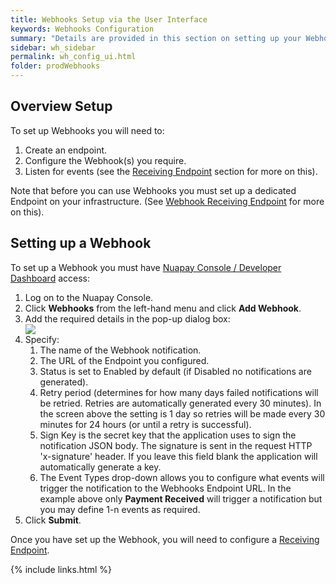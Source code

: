 ```yaml
---
title: Webhooks Setup via the User Interface
keywords: Webhooks Configuration
summary: "Details are provided in this section on setting up your Webhook Endpoint and listening for events via the Nuapay User Interface"
sidebar: wh_sidebar
permalink: wh_config_ui.html
folder: prodWebhooks
---
```


## Overview Setup

To set up Webhooks you will need to:

1. Create an endpoint.
1. Configure the Webhook(s) you require.
1. Listen for events (see the [Receiving Endpoint](wh_receivingep.html) section for more on this).


Note that before you can use Webhooks you must set up a dedicated Endpoint on your infrastructure. (See [Webhook Receiving Endpoint](wh_receivingep.html) for more on this).

## Setting up a Webhook

<p>To set up a Webhook you must have <a href = "prod_consoleoverview.html"> Nuapay Console / Developer Dashboard</a> access: </p>
  <ol>
    <li value="1">Log on to the Nuapay Console. </li>  
    <li value="2">Click <b>Webhooks</b> from the left-hand menu and click <strong>Add Webhook</strong>.</li>
    <li value="3">Add the required details in the pop-up dialog box:</li>
    <img src="images/add_webhook_ob.png" />
    <li value="4">Specify: <ol><li value="1">The name of the Webhook notification. </li><li value="2">The URL of the Endpoint you configured.</li><li value="3">Status is set to Enabled by default (if Disabled no notifications are generated).</li><li value="4">Retry period (determines for how many days failed notifications will be retried. Retries are automatically generated every 30 minutes). In the screen above the setting is 1 day so retries will be made every 30 minutes for 24 hours (or until a retry is successful).</li><li value="5">Sign Key is the secret key that the application uses to sign the notification JSON&#160;body. The signature is sent in the request HTTP 'x-signature' header. If you leave this field blank the application will automatically generate a key.</li><li value="6">The Event Types drop-down allows you to configure what events will trigger the notification to the Webhooks Endpoint URL. In the example above only <b>Payment Received</b> will trigger a notification but you may define 1-n events as required.</li></ol></li>
    <li value="5">Click <b>Submit</b>.</li>
</ol>

Once you have set up the Webhook, you will need to configure a [Receiving Endpoint](wh_receivingep.html).

{% include links.html %}
